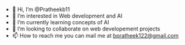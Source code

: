 - 👋 Hi, I’m @Pratheekb11
- 👀 I’m interested in Web development and AI
- 🌱 I’m currently learning concepts of AI
- 💞️ I’m looking to collaborate on web developement projects
- 📫 How to reach me you can mail me at bpratheek122@gmail.com

<!---
Pratheekb11/Pratheekb11 is a ✨ special ✨ repository because its `README.md` (this file) appears on your GitHub profile.
You can click the Preview link to take a look at your changes.
--->
